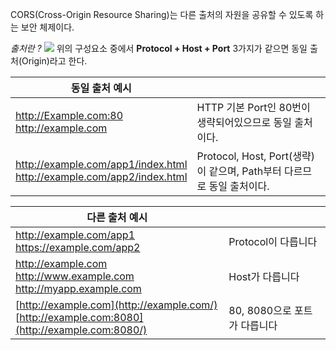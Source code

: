 CORS(Cross-Origin Resource Sharing)는 다른 출처의 자원을 공유할 수 있도록 하는 보안 체제이다.

*출처란 ?*
![](https://i.imgur.com/R4mJ2dF.png)
위의 구성요소 중에서 **Protocol + Host + Port** 3가지가 같으면 동일 출처(Origin)라고 한다.


| 동일 출처 예시                                                                 |                                                     |
| ------------------------------------------------------------------------ | --------------------------------------------------- |
| http://Example.com:80<br>http://example.com                              | HTTP 기본 Port인 80번이 생략되어있으므로 동일 출처이다.                |
| http://example.com/app1/index.html<br>http://example.com/app2/index.html | Protocol, Host, Port(생략)이 같으며, Path부터 다르므로 동일 출처이다. |

| 다른 출처 예시                                                                                         |                     |
| ------------------------------------------------------------------------------------------------ | ------------------- |
| http://example.com/app1  <br>https://example.com/app2                                            | Protocol이 다릅니다      |
| http://example.com<br>http://www.example.com<br>http://myapp.example.com                         | Host가 다릅니다          |
| [http://example.com](http://example.com/)<br>[http://example.com:8080](http://example.com:8080/) | 80, 8080으로 포트가 다릅니다 |